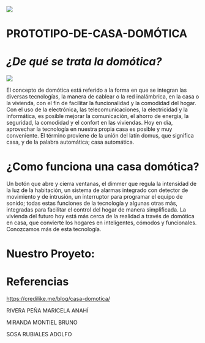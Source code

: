 ![](https://upt.occ.com.mx/Content/SiteManager/RUE/xmx5uptx/images/banner22.jpg)

# PROTOTIPO-DE-CASA-DOMÓTICA

_¿De qué se trata la domótica?_
================================
![](https://el-cobre-crea-hogar.es/sites/default/files/styles/article_full/public/articles/sistema-domotica.jpg?itok=oi796MQ-) 

El concepto de domótica está referido a la forma en que se integran las diversas tecnologías, la manera de cablear o la red inalámbrica, en la casa o la vivienda, con el fin de facilitar la funcionalidad y la comodidad del hogar. Con el uso de la electrónica, las telecomunicaciones, la electricidad y la informática, es posible mejorar la comunicación, el ahorro de energía, la seguridad, la comodidad y el confort en las viviendas. Hoy en día, aprovechar la tecnología en nuestra propia casa es posible y muy conveniente. El término proviene de la unión del latín domus, que significa casa, y de la palabra automática; casa automática.
 
 ¿Como funciona una casa domótica?
 =================================
 Un botón que abre y cierra ventanas, el dimmer que regula la intensidad de la luz de la habitación, un sistema de alarmas integrado con detector de movimiento y de intrusión, un interruptor para programar el equipo de sonido; todas estas funciones de la tecnología y algunas otras más, integradas para facilitar el control del hogar de manera simplificada. La vivienda del futuro hoy está más cerca de la realidad a través de domótica en casa, que convierte los hogares en inteligentes, cómodos y funcionales. Conozcamos más de esta tecnología.
 
 Nuestro Proyeto:
 ================
 
__Referencias__
===============
https://credilike.me/blog/casa-domotica/





RIVERA PEÑA MARICELA ANAHÍ

MIRANDA MONTIEL BRUNO

SOSA RUBIALES ADOLFO
